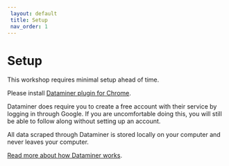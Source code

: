 ```yaml
---
 layout: default
 title: Setup
 nav_order: 1
---
```

# Setup

This workshop requires minimal setup ahead of time.

Please install <a href="https://chrome.google.com/webstore/detail/data-scraper-easy-web-scr/nndknepjnldbdbepjfgmncbggmopgden">Dataminer plugin for Chrome</a>.

Dataminer does require you to create a free account with their service by logging in through Google. If you are uncomfortable doing this, you will still be able to follow along without setting up an account.

All data scraped through Dataminer is stored locally on your computer and never leaves your computer.

<a href="https://data-miner.io/how-it-works">Read more about how Dataminer works</a>.
